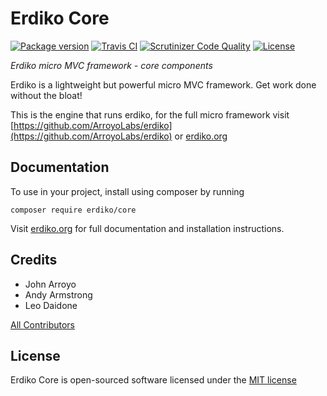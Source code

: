 Erdiko Core
===========

[![Package version](https://img.shields.io/packagist/v/erdiko/core.svg?style=flat-square)](https://packagist.org/packages/erdiko/core) [![Travis CI](https://travis-ci.org/Erdiko/core.svg?branch=master)](https://travis-ci.org/Erdiko/core) [![Scrutinizer Code Quality](https://scrutinizer-ci.com/g/Erdiko/core/badges/quality-score.png?b=master)](https://scrutinizer-ci.com/g/Erdiko/core/?branch=master) [![License](https://poser.pugx.org/erdiko/core/license)](https://packagist.org/packages/erdiko/core)

*Erdiko micro MVC framework - core components*

Erdiko is a lightweight but powerful micro MVC framework.  Get work done without the bloat!

This is the engine that runs erdiko, for the full micro framework visit 
[https://github.com/ArroyoLabs/erdiko](https://github.com/ArroyoLabs/erdiko) or [erdiko.org](http://www.erdiko.org/)


Documentation
-------------

To use in your project, install using composer by running

    composer require erdiko/core

Visit [erdiko.org](http://www.erdiko.org/) for full documentation and installation instructions.


Credits
-------

* John Arroyo
* Andy Armstrong
* Leo Daidone

[All Contributors](https://github.com/Erdiko/core/graphs/contributors)


License
-------

Erdiko Core is open-sourced software licensed under the [MIT license](http://opensource.org/licenses/MIT)
